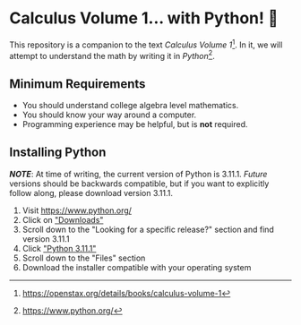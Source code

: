 # Calculus Volume 1... with Python! 🐍

This repository is a companion to the text _Calculus Volume 1_[^text]. In 
it, we will attempt to understand the math by writing it in _Python_[^python].

## Minimum Requirements
- You should understand college algebra level mathematics.
- You should know your way around a computer.
- Programming experience may be helpful, but is **not** required.

## Installing Python
**_NOTE_**: At time of writing, the current version of Python is 3.11.1. 
_Future_ versions should be backwards compatible, but if you want to 
explicitly follow along, please download version 3.11.1.

1. Visit https://www.python.org/
2. Click on ["Downloads"](https://www.python.org/downloads/)
3. Scroll down to the "Looking for a specific release?" section and find 
   version 3.11.1
4. Click ["Python 3.11.1"](https://www.python.org/downloads/release/python-3111/)
5. Scroll down to the "Files" section
6. Download the installer compatible with your operating system

[^text]: https://openstax.org/details/books/calculus-volume-1
[^python]: https://www.python.org/